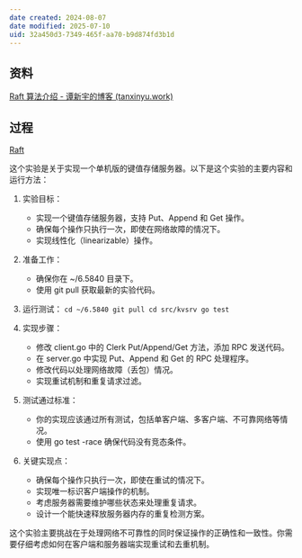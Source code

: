 ```yaml
---
date created: 2024-08-07
date modified: 2025-07-10
uid: 32a450d3-7349-465f-aa70-b9d874fd3b1d
---
```

## 资料

[Raft 算法介绍 - 谭新宇的博客 (tanxinyu.work)](https://tanxinyu.work/raft/)

## 过程

[Raft](1%20一切皆项目/搁置中/Q2：做CS的经典lab%201/Q2：做CS的经典lab/Raft.md)

这个实验是关于实现一个单机版的键值存储服务器。以下是这个实验的主要内容和运行方法：

1. 实验目标：
    - 实现一个键值存储服务器，支持 Put、Append 和 Get 操作。
    - 确保每个操作只执行一次，即使在网络故障的情况下。
    - 实现线性化（linearizable）操作。
2. 准备工作：
    - 确保你在 ~/6.5840 目录下。
    - 使用 git pull 获取最新的实验代码。
3. 运行测试：
    `cd ~/6.5840 git pull cd src/kvsrv go test`

4. 实现步骤：
    - 修改 client.go 中的 Clerk Put/Append/Get 方法，添加 RPC 发送代码。
    - 在 server.go 中实现 Put、Append 和 Get 的 RPC 处理程序。
    - 修改代码以处理网络故障（丢包）情况。
    - 实现重试机制和重复请求过滤。
5. 测试通过标准：
    - 你的实现应该通过所有测试，包括单客户端、多客户端、不可靠网络等情况。
    - 使用 go test -race 确保代码没有竞态条件。
6. 关键实现点：
    - 确保每个操作只执行一次，即使在重试的情况下。
    - 实现唯一标识客户端操作的机制。
    - 考虑服务器需要维护哪些状态来处理重复请求。
    - 设计一个能快速释放服务器内存的重复检测方案。

这个实验主要挑战在于处理网络不可靠性的同时保证操作的正确性和一致性。你需要仔细考虑如何在客户端和服务器端实现重试和去重机制。
